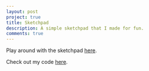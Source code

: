 ```yaml
---
layout: post
project: true
title: Sketchpad
description: A simple sketchpad that I made for fun.
comments: true
---
```


Play around with the sketchpad [here](https://cdn.rawgit.com/laingdk/sketchpad/a3dd7d76/sketchpad.html).

Check out my code [here](https://github.com/laingdk/sketchpad).